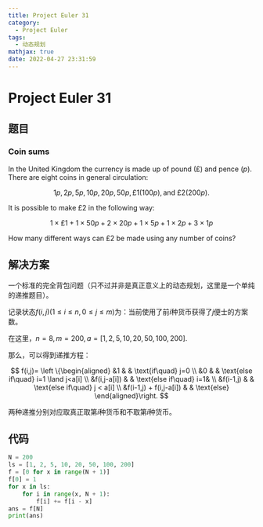 ```yaml
---
title: Project Euler 31
category:
  - Project Euler
tags:
  - 动态规划
mathjax: true
date: 2022-04-27 23:31:59
---
```


<escape><!-- more --></escape>

# Project Euler 31

## 题目

### Coin sums

In the United Kingdom the currency is made up of pound $(£)$ and pence $(p)$. There are eight coins in general circulation:

$$1p, 2p, 5p, 10p, 20p, 50p, £1 (100p), \text{and } £2 (200p).$$

It is possible to make $£2$ in the following way:

$$1×£1 + 1×50p + 2×20p + 1×5p + 1×2p + 3×1p$$

How many different ways can $£2$ be made using any number of coins?

## 解决方案

一个标准的完全背包问题（只不过并非是真正意义上的动态规划，这里是一个单纯的递推题目）。

记录状态$f(i,j)(1\leq i\leq n,0\leq j\leq m)$为：当前使用了前$i$种货币获得了$j$便士的方案数。

在这里，$n=8,m=200,a=[1,2,5,10,20,50,100,200]$.

那么，可以得到递推方程：

$$
f(i,j)=
\left \{\begin{aligned}
  &1  & & \text{if\quad} j=0 \\
  &0 & & \text{else if\quad} i=1 \land j<a[i] \\
  &f(i,j-a[i]) & & \text{else if\quad} i=1& \\
  &f(i-1,j) & & \text{else if\quad} j < a[i] \\
  &f(i-1,j) + f(i,j-a[i]) & & \text{else}
\end{aligned}\right.
$$

两种递推分别对应取真正取第$i$种货币和不取第$i$种货币。

## 代码

```Python
N = 200
ls = [1, 2, 5, 10, 20, 50, 100, 200]
f = [0 for x in range(N + 1)]
f[0] = 1
for x in ls:
    for i in range(x, N + 1):
        f[i] += f[i - x]
ans = f[N]
print(ans)
```
